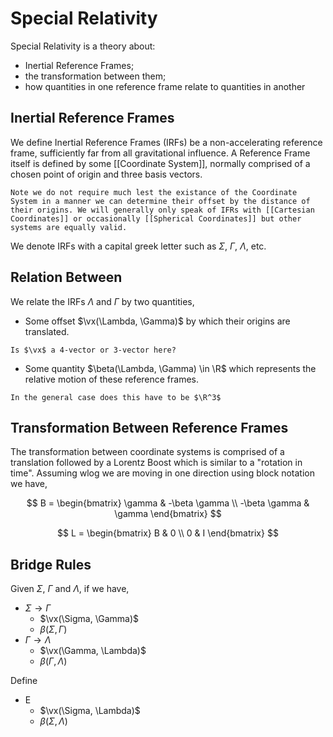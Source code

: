 # Special Relativity

Special Relativity is a theory about: 

- Inertial Reference Frames;
- the transformation between them;
- how quantities in one reference frame relate to quantities in another

## Inertial Reference Frames

We define Inertial Reference Frames (IRFs) be a non-accelerating reference frame, sufficiently far from all gravitational influence. A Reference Frame itself is defined by some [[Coordinate System]], normally comprised of a chosen point of origin and three basis vectors.

```ad-note
Note we do not require much lest the existance of the Coordinate System in a manner we can determine their offset by the distance of their origins. We will generally only speak of IFRs with [[Cartesian Coordinates]] or occasionally [[Spherical Coordinates]] but other systems are equally valid.
```

We denote IRFs with a capital greek letter such as $\Sigma$, $\Gamma$, $\Lambda$, etc.

## Relation Between

We relate the IRFs $\Lambda$ and $\Gamma$ by two quantities,

- Some offset $\vx(\Lambda, \Gamma)$ by which their origins are translated.
```ad-question
Is $\vx$ a 4-vector or 3-vector here?
```
- Some quantity $\beta(\Lambda, \Gamma) \in \R$ which represents the relative motion of these reference frames.
```ad-question
In the general case does this have to be $\R^3$
```

## Transformation Between Reference Frames

The transformation between coordinate systems is comprised of a translation followed by a Lorentz Boost which is similar to a "rotation in time". Assuming wlog we are moving in one direction using block notation we have,

$$
B = \begin{bmatrix}
\gamma & -\beta \gamma \\
-\beta \gamma & \gamma
\end{bmatrix}
$$

$$
L = \begin{bmatrix}
B & 0 \\
0 & I
\end{bmatrix}
$$


## Bridge Rules

Given $\Sigma$, $\Gamma$ and $\Lambda$, if we have,

- $\Sigma \to \Gamma$
	- $\vx(\Sigma, \Gamma)$
	- $\beta(\Sigma, \Gamma)$
- $\Gamma \to \Lambda$
	- $\vx(\Gamma, \Lambda)$
	- $\beta(\Gamma, \Lambda)$

Define
- E
	- $\vx(\Sigma, \Lambda)$
	- $\beta(\Sigma, \Lambda)$
